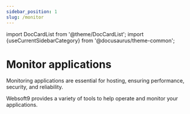 ```yaml
---
sidebar_position: 1
slug: /monitor
---
```


import DocCardList from '@theme/DocCardList';
import {useCurrentSidebarCategory} from '@docusaurus/theme-common';

# Monitor applications

Monitoring applications are essential for hosting, ensuring performance, security, and reliability. 

Websoft9 provides a variety of tools to help operate and monitor your applications.  

<DocCardList items={useCurrentSidebarCategory().items}/>